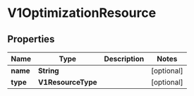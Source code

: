 

# V1OptimizationResource


## Properties

Name | Type | Description | Notes
------------ | ------------- | ------------- | -------------
**name** | **String** |  |  [optional]
**type** | **V1ResourceType** |  |  [optional]



